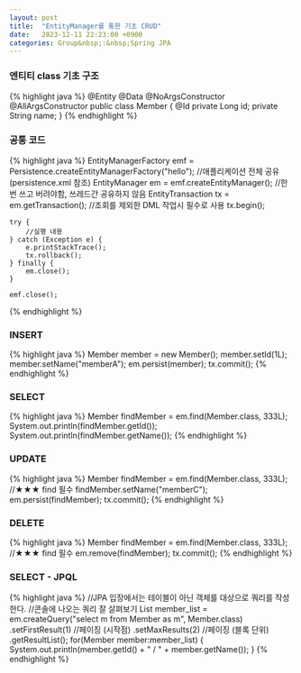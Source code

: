 ```yaml
---
layout: post
title:  "EntityManager를 통한 기초 CRUD"
date:   2023-12-11 22:23:00 +0900
categories: Group&nbsp;:&nbsp;Spring JPA
---
```


### 엔티티 class 기초 구조

{% highlight java %}
    @Entity
    @Data
    @NoArgsConstructor
    @AllArgsConstructor
    public class Member {
        @Id
        private Long id;
        private String name; 
    }
{% endhighlight %}

### 공통 코드

{% highlight java %}
    EntityManagerFactory emf = Persistence.createEntityManagerFactory("hello"); //애플리케이션 전체 공유 (persistence.xml 참조)
    EntityManager em = emf.createEntityManager(); //한번 쓰고 버려야함, 쓰레드간 공유하지 않음
    EntityTransaction tx = em.getTransaction(); //조회를 제외한 DML 작업시 필수로 사용
    tx.begin();
    
    try {
        //실행 내용
    } catch (Exception e) {
        e.printStackTrace();
        tx.rollback();
    } finally {
        em.close();
    }
    
    emf.close();
{% endhighlight %}

### INSERT

{% highlight java %}
    Member member = new Member();
    member.setId(1L);
    member.setName("memberA");
    em.persist(member);
    tx.commit();
{% endhighlight %}

### SELECT

{% highlight java %}
    Member findMember = em.find(Member.class, 333L);
    System.out.println(findMember.getId());
    System.out.println(findMember.getName());
{% endhighlight %}

### UPDATE

{% highlight java %}
    Member findMember = em.find(Member.class, 333L); //★★★ find 필수
    findMember.setName("memberC");
    em.persist(findMember);
    tx.commit();
{% endhighlight %}

### DELETE

{% highlight java %}
    Member findMember = em.find(Member.class, 333L); //★★★ find 필수
    em.remove(findMember);
    tx.commit();
{% endhighlight %}

### SELECT - JPQL

{% highlight java %}
    //JPA 입장에서는 테이블이 아닌 객체를 대상으로 쿼리를 작성한다.
    //콘솔에 나오는 쿼리 잘 살펴보기
    List<Member> member_list =
            em.createQuery("select m from Member as m", Member.class)
            .setFirstResult(1) //페이징 (시작점)
            .setMaxResults(2) //페이징 (블록 단위)
            .getResultList();
    for(Member member:member_list) {
        System.out.println(member.getId() + " / " + member.getName());
    }
{% endhighlight %}